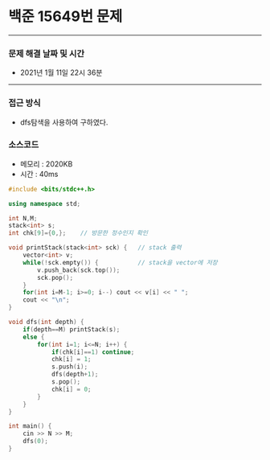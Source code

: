 
# 백준 15649번 문제

---

### 문제 해결 날짜 및 시간

- 2021년 1월 11일 22시 36분

---

### 접근 방식
- dfs탐색을 사용하여 구하였다.

### 소스코드
- 메모리 : 2020KB
- 시간 : 40ms
```c++
#include <bits/stdc++.h>

using namespace std;

int N,M;
stack<int> s;
int chk[9]={0,};    // 방문한 정수인지 확인

void printStack(stack<int> sck) {   // stack 출력
    vector<int> v;
    while(!sck.empty()) {           // stack을 vector에 저장
        v.push_back(sck.top());
        sck.pop();
    }
    for(int i=M-1; i>=0; i--) cout << v[i] << " ";
    cout << "\n";
}

void dfs(int depth) {
    if(depth==M) printStack(s);
    else {
        for(int i=1; i<=N; i++) {
            if(chk[i]==1) continue;
            chk[i] = 1;
            s.push(i);
            dfs(depth+1);
            s.pop();
            chk[i] = 0;
        }
    }
}

int main() {
    cin >> N >> M;
    dfs(0);
}
```